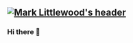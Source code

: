 ## [![Mark Littlewood's header](https://github.com/markanthonylittlewood/markanthonylittlewood/blob/master/ghimages/edited%20header.png)](https://marklittlewood.uk)

### Hi there 👋

<!--
**markanthonylittlewood/markanthonylittlewood** is a ✨ _special_ ✨ repository because its `README.md` (this file) appears on your GitHub profile.

Here are some ideas to get you started:

- 🔭 I’m currently working on ...
- 🌱 I’m currently learning ...
- 👯 I’m looking to collaborate on ...
- 🤔 I’m looking for help with ...
- 💬 Ask me about ...
- 📫 How to reach me: ...
- 😄 Pronouns: ...
- ⚡ Fun fact: ...
-->
